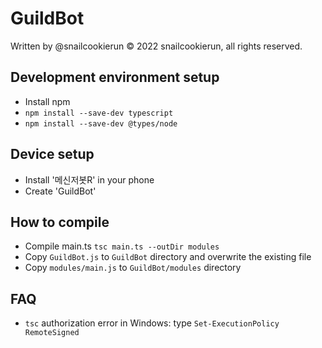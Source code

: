 # GuildBot
Written by @snailcookierun
© 2022 snailcookierun, all rights reserved.

## Development environment setup
- Install npm
- `npm install --save-dev typescript`
- `npm install --save-dev @types/node`

## Device setup
- Install '메신저봇R' in your phone
- Create 'GuildBot'

## How to compile
- Compile main.ts `tsc main.ts --outDir modules`
- Copy `GuildBot.js` to `GuildBot` directory and overwrite the existing file
- Copy `modules/main.js` to `GuildBot/modules` directory

## FAQ
- `tsc` authorization error in Windows: type `Set-ExecutionPolicy RemoteSigned`

